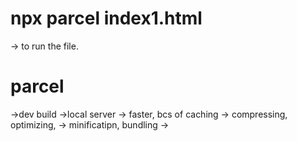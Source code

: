# npx parcel index1.html 
  -> to run the file. 


# parcel
  ->dev build
  ->local server
  -> faster, bcs of caching
  -> compressing, optimizing,
  -> minificatipn, bundling
  ->

  #
